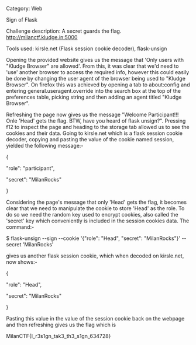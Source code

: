 ﻿Category: Web

Sign of Flask

Challenge description: A secret guards the flag. http://milanctf.kludge.in:5000

Tools used: kirsle.net (Flask session cookie decoder), flask-unsign

Opening the provided website gives us the message that 'Only users with "Kludge Browser" are allowed'. From this, it was clear that we'd need to 'use' another browser to access the required info, however this could easily be done by changing the user agent of the browser being used to "Kludge Browser". On firefox this was achieved by opening a tab to about:config and entering general.useragent.override into the search box at the top of the preferences table, picking string and then adding an agent titled "Kludge Browser".

Refreshing the page now gives us the message "Welcome Participant!!! Onle 'Head' gets the flag. BTW, have you heard of flask unsign?". Pressing f12 to inspect the page and heading to the storage tab allowed us to see the cookies and their data. Going to kirsle.net which is a flask session cookie decoder, copying and pasting the value of the cookie named session, yielded the following message:-

{

"role": "participant",

"secret": "MilanRocks"

}

Considering the page's message that only 'Head' gets the flag, it becomes clear that we need to manipulate the cookie to store 'Head' as the role. To do so we need the random key used to encrypt cookies, also called the 'secret' key which conveniently is included in the session cookies data. The command:-

$ flask-unsign --sign --cookie '{"role": "Head", "secret": "MilanRocks"}' --secret 'MilanRocks'

gives us another flask session cookie, which when decoded on kirsle.net, now shows:-

{

"role": "Head",

"secret": "MilanRocks"

}

Pasting this value in the value of the session cookie back on the webpage and then refreshing gives us the flag which is

MilanCTF{I\_r3s1gn\_tak3\_th3\_s1gn\_634728}

